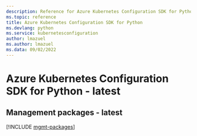 ```yaml
---
description: Reference for Azure Kubernetes Configuration SDK for Python
ms.topic: reference
title: Azure Kubernetes Configuration SDK for Python
ms.devlang: python
ms.service: kubernetesconfiguration
author: lmazuel
ms.author: lmazuel
ms.data: 09/02/2022
---
```

# Azure Kubernetes Configuration SDK for Python - latest

## Management packages - latest
[!INCLUDE [mgmt-packages](kubernetes-configuration-mgmt-index.md)]
